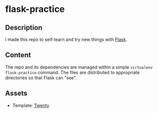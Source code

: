 # flask-practice

## Description
I made this repo to self-learn and try new things with [Flask](https://flask.palletsprojects.com/en/1.1.x/).

## Content
The repo and its dependencies are managed within a simple `virtualenv flask-practice` command. The files are distributed to appropriate directories so that Flask can "see".

## Assets
* Template: [Twenty](https://html5up.net/twenty)
